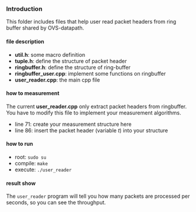 ### Introduction
This folder includes files that help user read packet headers from ring buffer shared by OVS-datapath.

#### file description
 - **util.h**: some macro definition
 - **tuple.h**: define the structure of packet header
 - **ringbuffer.h**: define the structure of ring-buffer
 - **ringbuffer_user.cpp**: implement some functions on ringbuffer
 - **user_reader.cpp**: the main cpp file

#### how to measurement
The current **user_reader.cpp** only extract packet headers from ringbuffer. You have to modify this file to implement your measurement algorithms.
 - line 71: create your measurement structure here
 - line 86: insert the packet header (variable $t$) into your structure


#### how to run
 - root: ```sudo su```
 - compile: ```make```
 - execute: ```./user_reader```

#### result show
The ```user_reader``` program will tell you how many packets are processed per seconds, so you can see the throughput.
